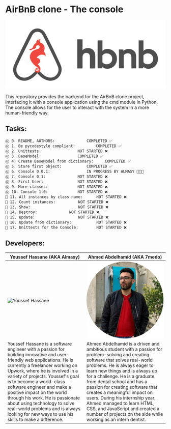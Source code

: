 # AirBnB clone - The console

![AirBnB Logo](https://github.com/Youssef-Hassane/AirBnB_clone/blob/master/images/65f4a1dd9c51265f49d0.png)

This repository provides the backend for the AirBnB clone project, 
interfacing it with a console application using the cmd module in Python.
The console allows for the user to interact with the system in a more human-friendly way.



## Tasks:
```
Ⓜ️ 0. README, AUTHORS:				COMPLETED ✅		
Ⓜ️ 1. Be pycodestyle compliant: 		COMPLETED ✅		
Ⓜ️ 2. Unittests: 				NOT STARTED ❌		
Ⓜ️ 3. BaseModel: 				COMPLETED ✅		
Ⓜ️ 4. Create BaseModel from dictionary:		COMPLETED ✅		
Ⓜ️ 5. Store first object: 			COMPLETED ✅
Ⓜ️ 6. Console 0.0.1:				IN PROGRESS BY ALMASY 👨🏻‍💻		
Ⓜ️ 7. Console 0.1:				NOT STARTED ❌		
Ⓜ️ 8. First User:				NOT STARTED ❌		
Ⓜ️ 9. More classes:				NOT STARTED ❌		
Ⓜ️ 10. Console 1.0:				NOT STARTED ❌		
🚀 11. All instances by class name:		NOT STARTED ❌
🚀 12. Count instances: 			NOT STARTED ❌
🚀 13. Show: 					NOT STARTED ❌
🚀 14. Destroy: 				NOT STARTED ❌
🚀 15. Update: 					NOT STARTED ❌
🚀 16. Update from dictionary: 			NOT STARTED ❌
🚀 17. Unittests for the Console: 		NOT STARTED ❌
```

## Developers:

| **Youssef Hassane (AKA Almasy)** | **Ahmed Abdelhamid (AKA 7medo)** |
|---|---|
| ![Youssef Hassane](https://github.com/Youssef-Hassane/Screenshot/blob/main/img.png) | ![Ahmed Abdelhamid](https://github.com/Youssef-Hassane/Screenshot/blob/main/Screenshot%202023-11-11%20at%2012.42.16%20AM-fotor-2023111104736.png) |
| Youssef Hassane is a software engineer with a passion for building innovative and user-friendly web applications. He is currently a freelancer working on Upwork, where he is involved in a variety of projects. Youssef's goal is to become a world-class software engineer and make a positive impact on the world through his work. He is passionate about using technology to solve real-world problems and is always looking for new ways to use his skills to make a difference. | Ahmed Abdelhamid is a driven and ambitious student with a passion for problem-solving and creating software that solves real-world problems. He is always eager to learn new things and is always up for a challenge. He is a graduate from dental school and has a passion for creating software that creates a meaningful impact on users. During his internship year, Ahmed managed to learn HTML, CSS, and JavaScript and created a number of projects on the side while working as an intern dentist. |

